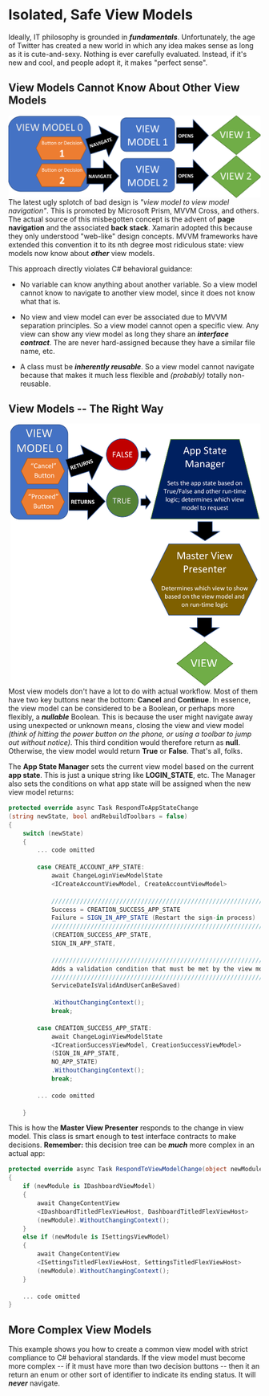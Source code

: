 # Isolated, Safe View Models

Ideally, IT philosophy is grounded in <B><I>fundamentals</I></B>.  Unfortunately, the age of Twitter has created a new world in which any idea makes sense as long as it is cute-and-sexy.  Nothing is ever carefully evaluated. Instead, if it's new and cool, and people adopt it, it makes "perfect sense".

## View Models Cannot Know About Other View Models

<img src="docs/view_model_to_view_model_navigation.png" width="600" align="right" />

The latest ugly splotch of bad design is <I>"view model to view model navigation"</I>.  This is promoted by Microsoft Prism, MVVM Cross, and others. The actual source of this misbegotten concept is the advent of <B>page navigation</B> and the associated <B>back stack</B>.  Xamarin adopted this because they only understood "web-like" design concepts. MVVM frameworks have extended this convention it to its nth degree most ridiculous state: view models now know about <B><I>other</I></B> view models.

This approach directly violates C# behavioral guidance:

- No variable can know anything about another variable.  So a view model cannot know to navigate to another view model, since it does not know what that is.

- No view and view model can ever be associated due to MVVM separation principles. So a view model cannot open a specific view.  Any view can show any view model as long they share an <B><I>interface contract</I></B>.  The are never hard-assigned because they have a similar  file name, etc.

- A class must be <B><I>inherently reusable</I></B>.  So a view model cannot navigate because that makes it much less flexible and <I>(probably)</I> totally non-reusable.

## View Models -- The Right Way

<img src="docs/view_model_proper_navigation.png" width="500" align="right" />

Most view models don't have a lot to do with actual workflow.  Most of them have two key buttons near the bottom: <B>Cancel</B> and <B>Continue</B>.  In essence, the view model can be considered to be a Boolean, or perhaps more flexibly, a <B><I>nullable</I></B> Boolean.  This is because the user might navigate away using unexpected or unknown means, closing the view and view model <I>(think of hitting the power button on the phone, or using a toolbar to jump out without notice)</I>.  This third condition would therefore return as <B>null</B>.  Otherwise, the view model would return <B>True</B> or <B>False</B>.  That's all, folks.

The <B>App State Manager</B> sets the current view model based on the current <B>app state</B>.  This is just a unique string like <B>LOGIN_STATE</B>, etc.  The Manager also sets the conditions on what app state will be assigned when the new view model returns:

``` csharp
protected override async Task RespondToAppStateChange
(string newState, bool andRebuildToolbars = false)
{
    switch (newState)
    {
        ... code omitted

        case CREATE_ACCOUNT_APP_STATE:
            await ChangeLoginViewModelState
            <ICreateAccountViewModel, CreateAccountViewModel>
            
            ///////////////////////////////////////////////////////////////////////////
            Success = CREATION_SUCCESS_APP_STATE
            Failure = SIGN_IN_APP_STATE (Restart the sign-in process)
            ///////////////////////////////////////////////////////////////////////////
            (CREATION_SUCCESS_APP_STATE, 
            SIGN_IN_APP_STATE,
            
            ///////////////////////////////////////////////////////////////////////////
            Adds a validation condition that must be met by the view model on success.
            ///////////////////////////////////////////////////////////////////////////
            ServiceDateIsValidAndUserCanBeSaved)
            
            .WithoutChangingContext();
            break;

        case CREATION_SUCCESS_APP_STATE:
            await ChangeLoginViewModelState
            <ICreationSuccessViewModel, CreationSuccessViewModel>
            (SIGN_IN_APP_STATE, 
            NO_APP_STATE)
            .WithoutChangingContext();
            break;
                    
        ... code omitted
        
    }
```

This is how the <B>Master View Presenter</B> responds to the change in view model. This class is smart enough to test interface contracts to make decisions.  <B>Remember:</B> this decision tree can be <B><I>much</I></B> more complex in an actual app:

``` csharp
protected override async Task RespondToViewModelChange(object newModule)
{
    if (newModule is IDashboardViewModel)
    {
        await ChangeContentView
        <IDashboardTitledFlexViewHost, DashboardTitledFlexViewHost>
        (newModule).WithoutChangingContext();
    }
    else if (newModule is ISettingsViewModel)
    {
        await ChangeContentView
        <ISettingsTitledFlexViewHost, SettingsTitledFlexViewHost>
        (newModule).WithoutChangingContext();
    }
    
    ... code omitted
}
```

## More Complex View Models

This example shows you how to create a common view model with strict compliance to C# behavioral standards.  If the view model must become more complex -- if it must have more than two decision buttons -- then it an return an enum or other sort of identifier to indicate its ending status.  It will <B><I>never</I></B> navigate.






